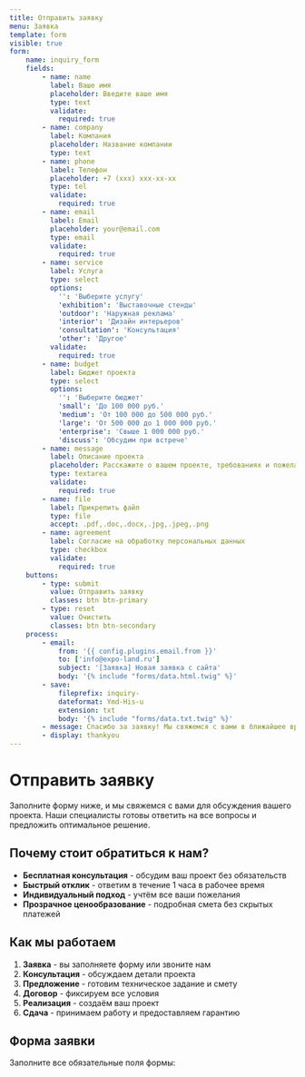 ```yaml
---
title: Отправить заявку
menu: Заявка
template: form
visible: true
form:
    name: inquiry_form
    fields:
        - name: name
          label: Ваше имя
          placeholder: Введите ваше имя
          type: text
          validate:
            required: true
        - name: company
          label: Компания
          placeholder: Название компании
          type: text
        - name: phone
          label: Телефон
          placeholder: +7 (xxx) xxx-xx-xx
          type: tel
          validate:
            required: true
        - name: email
          label: Email
          placeholder: your@email.com
          type: email
          validate:
            required: true
        - name: service
          label: Услуга
          type: select
          options:
            '': 'Выберите услугу'
            'exhibition': 'Выставочные стенды'
            'outdoor': 'Наружная реклама'
            'interior': 'Дизайн интерьеров'
            'consultation': 'Консультация'
            'other': 'Другое'
          validate:
            required: true
        - name: budget
          label: Бюджет проекта
          type: select
          options:
            '': 'Выберите бюджет'
            'small': 'До 100 000 руб.'
            'medium': 'От 100 000 до 500 000 руб.'
            'large': 'От 500 000 до 1 000 000 руб.'
            'enterprise': 'Свыше 1 000 000 руб.'
            'discuss': 'Обсудим при встрече'
        - name: message
          label: Описание проекта
          placeholder: Расскажите о вашем проекте, требованиях и пожеланиях
          type: textarea
          validate:
            required: true
        - name: file
          label: Прикрепить файл
          type: file
          accept: .pdf,.doc,.docx,.jpg,.jpeg,.png
        - name: agreement
          label: Согласие на обработку персональных данных
          type: checkbox
          validate:
            required: true
    buttons:
        - type: submit
          value: Отправить заявку
          classes: btn btn-primary
        - type: reset
          value: Очистить
          classes: btn btn-secondary
    process:
        - email:
            from: '{{ config.plugins.email.from }}'
            to: ['info@expo-land.ru']
            subject: '[Заявка] Новая заявка с сайта'
            body: '{% include "forms/data.html.twig" %}'
        - save:
            fileprefix: inquiry-
            dateformat: Ymd-His-u
            extension: txt
            body: '{% include "forms/data.txt.twig" %}'
        - message: Спасибо за заявку! Мы свяжемся с вами в ближайшее время.
        - display: thankyou
---
```


# Отправить заявку

Заполните форму ниже, и мы свяжемся с вами для обсуждения вашего проекта. Наши специалисты готовы ответить на все вопросы и предложить оптимальное решение.

## Почему стоит обратиться к нам?

- **Бесплатная консультация** - обсудим ваш проект без обязательств
- **Быстрый отклик** - ответим в течение 1 часа в рабочее время
- **Индивидуальный подход** - учтём все ваши пожелания
- **Прозрачное ценообразование** - подробная смета без скрытых платежей

## Как мы работаем

1. **Заявка** - вы заполняете форму или звоните нам
2. **Консультация** - обсуждаем детали проекта
3. **Предложение** - готовим техническое задание и смету
4. **Договор** - фиксируем все условия
5. **Реализация** - создаём ваш проект
6. **Сдача** - принимаем работу и предоставляем гарантию

## Форма заявки

Заполните все обязательные поля формы: 